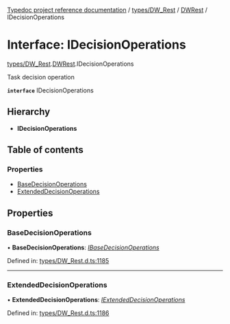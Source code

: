 [Typedoc project reference documentation](../README.md) / [types/DW_Rest](../modules/types_dw_rest.md) / [DWRest](../modules/types_dw_rest.dwrest.md) / IDecisionOperations

# Interface: IDecisionOperations

[types/DW_Rest](../modules/types_dw_rest.md).[DWRest](../modules/types_dw_rest.dwrest.md).IDecisionOperations

Task decision operation

**`interface`** IDecisionOperations

## Hierarchy

* **IDecisionOperations**

## Table of contents

### Properties

- [BaseDecisionOperations](types_dw_rest.dwrest.idecisionoperations.md#basedecisionoperations)
- [ExtendedDecisionOperations](types_dw_rest.dwrest.idecisionoperations.md#extendeddecisionoperations)

## Properties

### BaseDecisionOperations

• **BaseDecisionOperations**: [*IBaseDecisionOperations*](types_dw_rest.dwrest.ibasedecisionoperations.md)

Defined in: [types/DW_Rest.d.ts:1185](https://github.com/DocuWare/REST-Sample-TS/blob/6f07cff/src/types/DW_Rest.d.ts#L1185)

___

### ExtendedDecisionOperations

• **ExtendedDecisionOperations**: [*IExtendedDecisionOperations*](types_dw_rest.dwrest.iextendeddecisionoperations.md)

Defined in: [types/DW_Rest.d.ts:1186](https://github.com/DocuWare/REST-Sample-TS/blob/6f07cff/src/types/DW_Rest.d.ts#L1186)
